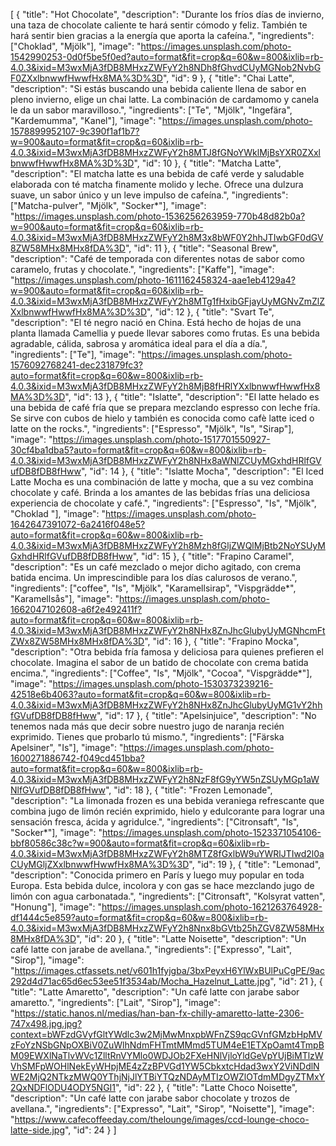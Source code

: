 [
  {
    "title": "Hot Chocolate",
    "description": "Durante los fríos días de invierno, una taza de chocolate caliente te hará sentir cómodo y feliz. También te hará sentir bien gracias a la energía que aporta la cafeína.",
    "ingredients": ["Choklad", "Mjölk"],
    "image": "https://images.unsplash.com/photo-1542990253-0d0f5be5f0ed?auto=format&fit=crop&q=60&w=800&ixlib=rb-4.0.3&ixid=M3wxMjA3fDB8MHxzZWFyY2h8NDh8fGhvdCUyMGNob2NvbGF0ZXxlbnwwfHwwfHx8MA%3D%3D",
    "id": 9
  },
  {
    "title": "Chai Latte",
    "description": "Si estás buscando una bebida caliente llena de sabor en pleno invierno, elige un chai latte. La combinación de cardamomo y canela le da un sabor maravilloso.",
    "ingredients": ["Te", "Mjölk", "Ingefära", "Kardemumma", "Kanel"],
    "image": "https://images.unsplash.com/photo-1578899952107-9c390f1af1b7?w=900&auto=format&fit=crop&q=60&ixlib=rb-4.0.3&ixid=M3wxMjA3fDB8MHxzZWFyY2h8MTJ8fGNoYWklMjBsYXR0ZXxlbnwwfHwwfHx8MA%3D%3D",
    "id": 10
  },
  {
    "title": "Matcha Latte",
    "description": "El matcha latte es una bebida de café verde y saludable elaborada con té matcha finamente molido y leche. Ofrece una dulzura suave, un sabor único y un leve impulso de cafeína.",
    "ingredients": ["Matcha-pulver", "Mjölk", "Socker*"],
    "image": "https://images.unsplash.com/photo-1536256263959-770b48d82b0a?w=900&auto=format&fit=crop&q=60&ixlib=rb-4.0.3&ixid=M3wxMjA3fDB8MHxzZWFyY2h8M3x8bWF0Y2hhJTIwbGF0dGV8ZW58MHx8MHx8fDA%3D",
    "id": 11
  },
  {
    "title": "Seasonal Brew",
    "description": "Café de temporada con diferentes notas de sabor como caramelo, frutas y chocolate.",
    "ingredients": ["Kaffe"],
    "image": "https://images.unsplash.com/photo-1611162458324-aae1eb4129a4?w=900&auto=format&fit=crop&q=60&ixlib=rb-4.0.3&ixid=M3wxMjA3fDB8MHxzZWFyY2h8MTg1fHxibGFjayUyMGNvZmZlZXxlbnwwfHwwfHx8MA%3D%3D",
    "id": 12
  },
  {
    "title": "Svart Te",
    "description": "El té negro nació en China. Está hecho de hojas de una planta llamada Camellia y puede llevar sabores como frutas. Es una bebida agradable, cálida, sabrosa y aromática ideal para el día a día.",
    "ingredients": ["Te"],
    "image": "https://images.unsplash.com/photo-1576092768241-dec231879fc3?auto=format&fit=crop&q=60&w=800&ixlib=rb-4.0.3&ixid=M3wxMjA3fDB8MHxzZWFyY2h8MjB8fHRlYXxlbnwwfHwwfHx8MA%3D%3D",
    "id": 13
  },
  {
    "title": "Islatte",
    "description": "El latte helado es una bebida de café fría que se prepara mezclando espresso con leche fría. Se sirve con cubos de hielo y también es conocida como cafè latte iced o latte on the rocks.",
    "ingredients": ["Espresso", "Mjölk", "Is", "Sirap"],
    "image": "https://images.unsplash.com/photo-1517701550927-30cf4ba1dba5?auto=format&fit=crop&q=60&w=800&ixlib=rb-4.0.3&ixid=M3wxMjA3fDB8MHxzZWFyY2h8NHx8aWNlZCUyMGxhdHRlfGVufDB8fDB8fHww",
    "id": 14
  },
  {
    "title": "Islatte Mocha",
    "description": "El Iced Latte Mocha es una combinación de latte y mocha, que a su vez combina chocolate y café. Brinda a los amantes de las bebidas frías una deliciosa experiencia de chocolate y café.",
    "ingredients": ["Espresso", "Is", "Mjölk", "Choklad "],
    "image": "https://images.unsplash.com/photo-1642647391072-6a2416f048e5?auto=format&fit=crop&q=60&w=800&ixlib=rb-4.0.3&ixid=M3wxMjA3fDB8MHxzZWFyY2h8Mzh8fGljZWQlMjBtb2NoYSUyMGxhdHRlfGVufDB8fDB8fHww",
    "id": 15
  },
  {
    "title": "Frapino Caramel",
    "description": "Es un café mezclado o mejor dicho agitado, con crema batida encima. Un imprescindible para los días calurosos de verano.",
    "ingredients": ["coffee", "Is", "Mjölk", "Karamellsirap", "Vispgrädde*", "Karamellsås"],
    "image": "https://images.unsplash.com/photo-1662047102608-a6f2e492411f?auto=format&fit=crop&q=60&w=800&ixlib=rb-4.0.3&ixid=M3wxMjA3fDB8MHxzZWFyY2h8NHx8ZnJhcGlubyUyMGNhcmFtZWx8ZW58MHx8MHx8fDA%3D",
    "id": 16
  },
  {
    "title": "Frapino Mocka",
    "description": "Otra bebida fría famosa y deliciosa para quienes prefieren el chocolate. Imagina el sabor de un batido de chocolate con crema batida encima.",
    "ingredients": ["Coffee", "Is", "Mjölk", "Cocoa", "Vispgrädde*"],
    "image": "https://images.unsplash.com/photo-1530373239216-42518e6b4063?auto=format&fit=crop&q=60&w=800&ixlib=rb-4.0.3&ixid=M3wxMjA3fDB8MHxzZWFyY2h8NHx8ZnJhcGlubyUyMG1vY2hhfGVufDB8fDB8fHww",
    "id": 17
  },
  {
    "title": "Apelsinjuice",
    "description": "No tenemos nada más que decir sobre nuestro jugo de naranja recién exprimido. Tienes que probarlo tú mismo.",
    "ingredients": ["Färska Apelsiner", "Is"],
    "image": "https://images.unsplash.com/photo-1600271886742-f049cd451bba?auto=format&fit=crop&q=60&w=800&ixlib=rb-4.0.3&ixid=M3wxMjA3fDB8MHxzZWFyY2h8NzF8fG9yYW5nZSUyMGp1aWNlfGVufDB8fDB8fHww",
    "id": 18
  },
  {
    "title": "Frozen Lemonade",
    "description": "La limonada frozen es una bebida veraniega refrescante que combina jugo de limón recién exprimido, hielo y edulcorante para lograr una sensación fresca, ácida y agridulce.",
    "ingredients": ["Citronsaft", "Is", "Socker*"],
    "image": "https://images.unsplash.com/photo-1523371054106-bbf80586c38c?w=900&auto=format&fit=crop&q=60&ixlib=rb-4.0.3&ixid=M3wxMjA3fDB8MHxzZWFyY2h8MTZ8fGxlbW9uYWRlJTIwd2l0aCUyMGljZXxlbnwwfHwwfHx8MA%3D%3D",
    "id": 19
  },
  {
    "title": "Lemonad",
    "description": "Conocida primero en París y luego muy popular en toda Europa. Esta bebida dulce, incolora y con gas se hace mezclando jugo de limón con agua carbonatada.",
    "ingredients": ["Citronsaft", "Kolsyrat vatten", "Honung"],
    "image": "https://images.unsplash.com/photo-1621263764928-df1444c5e859?auto=format&fit=crop&q=60&w=800&ixlib=rb-4.0.3&ixid=M3wxMjA3fDB8MHxzZWFyY2h8Nnx8bGVtb25hZGV8ZW58MHx8MHx8fDA%3D",
    "id": 20
  },
  {
    "title": "Latte Noisette",
    "description": "Un café latte con jarabe de avellana.",
    "ingredients": ["Expresso", "Lait", "Sirop"],
    "image": "https://images.ctfassets.net/v601h1fyjgba/3bxPeyxH6YlWxBUlPuCgPE/9ac292d4d71ac65d6ec53ee51f3534ab/Mocha_Hazelnut_Latte.jpg",
    "id": 21
  },
  {
    "title": "Latte Amaretto",
    "description": "Un café latte con jarabe sabor amaretto.",
    "ingredients": ["Lait", "Sirop"],
    "image": "https://static.hanos.nl/medias/han-ban-fx-chilly-amaretto-latte-2306-747x498.jpg.jpg?context=bWFzdGVyfGltYWdlc3w2MjMwMnxpbWFnZS9qcGVnfGMzbHpMVzFoYzNSbGNpOXBiV0ZuWlhNdmFHTmtMMmd5TUM4eE1ETXpOamt4TmpBM09EWXlNaTlvWVc1ZlltRnVYMlo0WDJOb2FXeHNlVjloYldGeVpYUjBiMTlzWVhSMFpWOHlNekEyWHpjME4zZzBPVGd1YW5CbkxtcHdad3wxY2ViNDdlNWE2MjQ2NTkzMWQ0YThjNjJlYTBiYTQzNDAyMTIzOWZlOTdmMDgyZTMxY2QxNDFlODU4ODY5NGI1",
    "id": 22
  },
  {
    "title": "Latte Choco Noisette",
    "description": "Un café latte con jarabe sabor chocolate y trozos de avellana.",
    "ingredients": ["Expresso", "Lait", "Sirop", "Noisette"],
    "image": "https://www.cafecoffeeday.com/thelounge/images/ccd-lounge-choco-latte-side.jpg",
    "id": 24
  }
]

